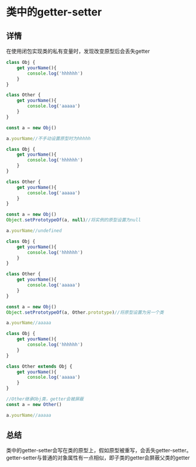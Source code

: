 # 类中的getter-setter

## 详情
在使用闭包实现类的私有变量时，发现改变原型后会丢失getter

```js
class Obj {
    get yourName(){
        console.log('hhhhhh')
    }
}

class Other {
    get yourName(){
        console.log('aaaaa')
    }
}

const a = new Obj()

a.yourName//不手动设置原型时为hhhhh
```

```js
class Obj {
    get yourName(){
        console.log('hhhhhh')
    }
}

class Other {
    get yourName(){
        console.log('aaaaa')
    }
}

const a = new Obj()
Object.setPrototypeOf(a, null)//将实例的原型设置为null

a.yourName//undefined
```

```js
class Obj {
    get yourName(){
        console.log('hhhhhh')
    }
}

class Other {
    get yourName(){
        console.log('aaaaa')
    }
}

const a = new Obj()
Object.setPrototypeOf(a, Other.prototype)//将原型设置为另一个类

a.yourName//aaaaa
```

```js
class Obj {
    get yourName(){
        console.log('hhhhhh')
    }
}

class Other extends Obj {
    get yourName(){
        console.log('aaaaa')
    }
}

//Other继承Obj类，getter会被屏蔽
const a = new Other()

a.yourName//aaaaa
```

## 总结
类中的getter-setter会写在类的原型上，假如原型被重写，会丢失getter-setter。getter-setter与普通的对象属性有一点相似，即子类的getter会屏蔽父类的getter